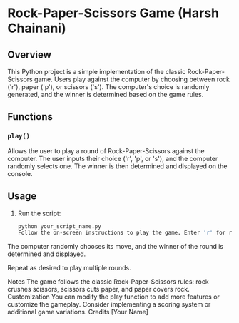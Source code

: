 # Rock-Paper-Scissors Game (Harsh Chainani)

## Overview

This Python project is a simple implementation of the classic Rock-Paper-Scissors game. Users play against the computer by choosing between rock ('r'), paper ('p'), or scissors ('s'). The computer's choice is randomly generated, and the winner is determined based on the game rules.

## Functions

### `play()`

Allows the user to play a round of Rock-Paper-Scissors against the computer. The user inputs their choice ('r', 'p', or 's'), and the computer randomly selects one. The winner is then determined and displayed on the console.

## Usage

1. Run the script:

   ```bash
   python your_script_name.py
   Follow the on-screen instructions to play the game. Enter 'r' for rock, 'p' for paper, or 's' for scissors.

The computer randomly chooses its move, and the winner of the round is determined and displayed.

Repeat as desired to play multiple rounds.

Notes
The game follows the classic Rock-Paper-Scissors rules: rock crushes scissors, scissors cuts paper, and paper covers rock.
Customization
You can modify the play function to add more features or customize the gameplay.
Consider implementing a scoring system or additional game variations.
Credits
[Your Name]
